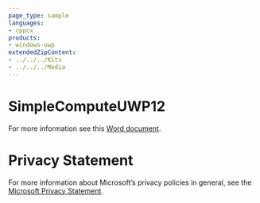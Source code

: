 ```yaml
---
page_type: sample
languages:
- cppcx
products:
- windows-uwp
extendedZipContent:
- ../../../Kits
- ../../../Media
---
```

# SimpleComputeUWP12
For more information see this [Word document](Readme.docx).
# Privacy Statement
For more information about Microsoft’s privacy policies in general, see the [Microsoft Privacy Statement](https://privacy.microsoft.com/en-us/privacystatement/).
